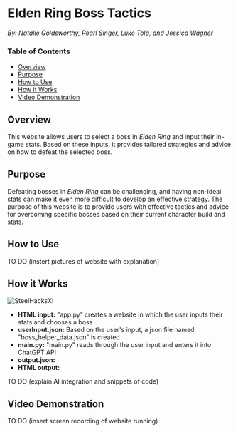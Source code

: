 # Elden Ring Boss Tactics
*By: Natalie Goldsworthy, Pearl Singer, Luke Tola, and Jessica Wagner*
### Table of Contents
- [Overview](#overview)
- [Purpose](#purpose)
- [How to Use](#how-to-use)
- [How it Works](#how-it-works)
- [Video Demonstration](#video-demonstration)

## Overview
This website allows users to select a boss in *Elden Ring* and input their in-game stats. Based on these inputs, it provides tailored strategies and advice on how to defeat the selected boss.

## Purpose
Defeating bosses in *Elden Ring* can be challenging, and having non-ideal stats can make it even more difficult to develop an effective strategy. The purpose of this website is to provide users with effective tactics and advice for overcoming specific bosses based on their current character build and stats.

## How to Use
TO DO
(instert pictures of website with explanation)

## How it Works
![SteelHacksXI](https://github.com/user-attachments/assets/ace829f7-c342-4cdd-ab89-f6c81fe49d73)
- **HTML input:** "app.py" creates a website in which the user inputs their stats and chooses a boss
- **userInput.json:** Based on the user's input, a json file named "boss_helper_data.json" is created
- **main.py:** "main.py" reads through the user input and enters it into ChatGPT API
- **output.json:**
- **HTML output:**

TO DO
(explain AI integration and snippets of code)

## Video Demonstration
TO DO
(insert screen recording of website running)
